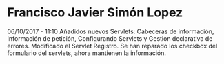 # Francisco Javier Simón Lopez
06/10/2017 - 11:10 Añadidos nuevos Servlets: Cabeceras de información, Información de petición, Configurando Servlets y Gestion declarativa de errores. Modificado el Servlet Registro. Se han reparado los checkbox del formulario del servlets, ahora mantienen la información.
